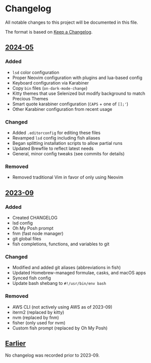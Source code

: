 # Changelog

All notable changes to this project will be documented in this file.

The format is based on [Keep a Changelog](https://keepachangelog.com/en/1.0.0/).

## [2024-05](https://github.com/connorjs/dotfiles/compare/2023-09...HEAD)

### Added

- `lsd` color configuration
- Proper Neovim configuration with plugins and lua-based config
- Keyboard configuration via Karabiner
- Copy `bin` files (`on-dark-mode-change`)
- Kitty themes that use Selenized but modify background to match Precious Themes
- Smart quote karabiner configuration (`CAPS` + one of `[];'`)
- Other Karabiner configuration from recent usage

### Changed

- Added `.editorconfig` for editing these files
- Revamped `lsd` config including fish aliases
- Began splitting installation scripts to allow partial runs
- Updated Brewfile to reflect latest needs
- General, minor config tweaks (see commits for details)

### Removed

- Removed traditional Vim in favor of only using Neovim

## [2023-09](https://github.com/connorjs/dotfiles/compare/pre-changelog...2023-09)

### Added

- Created CHANGELOG
- lsd config
- Oh My Posh prompt
- fnm (fast node manager)
- git global files
- fish completions, functions, and variables to git

### Changed

- Modified and added git aliases (abbreviations in fish)
- Updated Homebrew-managed formulae, casks, and macOS apps
- Synced fish config
- Update bash shebang to `#!/usr/bin/env bash`

### Removed

- AWS CLI (not actively using AWS as of 2023-09)
- iterm2 (replaced by kitty)
- nvm (replaced by fnm)
- fisher (only used for nvm)
- Custom fish prompt (replaced by Oh My Posh)

## [Earlier](https://github.com/connorjs/dotfiles/compare/d161fac...pre-changelog)

No changelog was recorded prior to 2023-09.
